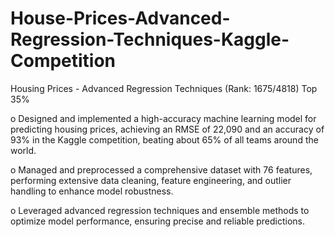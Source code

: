 # House-Prices-Advanced-Regression-Techniques-Kaggle-Competition

Housing Prices - Advanced Regression Techniques (Rank: 1675/4818) Top 35%

o Designed and implemented a high-accuracy machine learning model for predicting
housing prices, achieving an RMSE of 22,090 and an accuracy of 93% in the Kaggle competition, 
beating about 65% of all teams around the world.

o Managed and preprocessed a comprehensive dataset with 76 features, performing
extensive data cleaning, feature engineering, and outlier handling to enhance model
robustness.

o Leveraged advanced regression techniques and ensemble methods to optimize model
performance, ensuring precise and reliable predictions.
